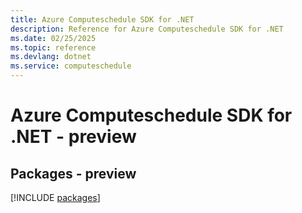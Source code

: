 ```yaml
---
title: Azure Computeschedule SDK for .NET
description: Reference for Azure Computeschedule SDK for .NET
ms.date: 02/25/2025
ms.topic: reference
ms.devlang: dotnet
ms.service: computeschedule
---
```

# Azure Computeschedule SDK for .NET - preview
## Packages - preview
[!INCLUDE [packages](computeschedule-index.md)]